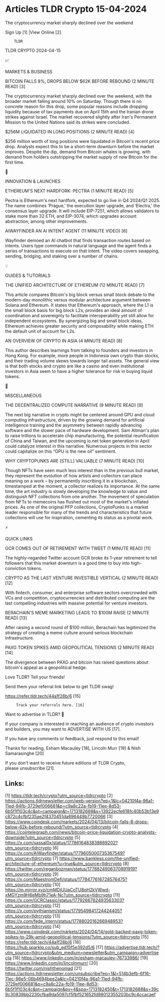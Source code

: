 # Articles TLDR Crypto 15-04-2024

The cryptocurrency market sharply declined over the weekend  

 Sign Up [1] |View Online [2] 

		TLDR 

TLDR CRYPTO 2024-04-15

📈 

MARKETS & BUSINESS

 BITCOIN FALLS 8%, DROPS BELOW $62K BEFORE REBOUND (2 MINUTE READ) [3]


 The cryptocurrency market sharply declined over the weekend, with the
broader market falling around 10% on Saturday. Though there is no
concrete reason for this drop, some popular reasons include dropping
liquidity because of tax payments due on April 15th and the Iranian
drone strikes against Israel. The market recovered slightly after
Iran's Permanent Mission to the United Nations said its strikes were
concluded. 

 $256M LIQUIDATED IN LONG POSITIONS (2 MINUTE READ) [4] 

 $256 million worth of long positions were liquidated in Bitcoin's
recent price drop. Analysts expect this to be a short-term downturn
before the market improves. Despite the dip, demand from Bitcoin
whales is growing, with demand from holders outstripping the market
supply of new Bitcoin for the first time. 

🚀 

INNOVATION & LAUNCHES

 ETHEREUM'S NEXT HARDFORK: PECTRA (1 MINUTE READ) [5] 

 Pectra is Ethereum's next hardfork, expected to go live in Q4 2024/Q1
2025. The name combines ‘Prague,' the execution layer upgrade, and
‘Electra,' the consensus layer upgrade. It will include EIP-7251,
which allows validators to stake more than 32 ETH, and EIP-3074, which
upgrades account abstraction, among other improvements. 

 AIWAYFINDER AN AI INTENT AGENT (11 MINUTE VIDEO) [6] 

 Wayfinder demoed an AI chatbot that finds transaction routes based on
intents. Users type commands in natural language and the agent finds a
series of transactions to execute on that intent. The video covers
swapping, sending, bridging, and staking over a number of chains. 

💡 

GUIDES & TUTORIALS

 THE UNIFIED ARCHITECTURE OF ETHEREUM (12 MINUTE READ) [7] 

 This article compares Bitcoin's big block versus small block debate
to the modern-day monolithic versus modular architecture argument
between Solana and Ethereum. It states that Ethereum's approach, where
the L1 is the small block basis for big block L2s, provides an ideal
amount of coordination and sovereignty to facilitate interoperability
yet still allow for independent ecosystems. By synergizing big and
small block ideas, Ethereum achieves greater security and
composability while making ETH the default unit of account for L2s. 

 AN OVERVIEW OF CRYPTO IN ASIA (4 MINUTE READ) [8] 

 This author describes learnings from talking to founders and
investors in Hong Kong. For example, more people in Indonesia own
crypto than stocks, and their trading volume skews towards longer tail
assets. The general view is that both stocks and crypto are like a
casino and even institutional investors in Asia seem to have a higher
tolerance for risk in buying liquid tokens. 

🦄 

MISCELLANEOUS

 THE DECENTRALIZED COMPUTE NARRATIVE (9 MINUTE READ) [9] 

 The next big narrative in crypto might be centered around GPU and
cloud computing infrastructure, driven by the growing demand for
artificial intelligence training and the asymmetry between rapidly
advancing software and the slower pace of hardware development. Sam
Altman's plan to raise trillions to accelerate chip manufacturing, the
potential reunification of China and Taiwan, and the upcoming io.net
token generation in April could catalyze interest in this narrative.
Numerous projects in this sector could capitalize on this “GPU is
the new oil” sentiment. 

 WHY CRYPTOPUNKS ARE [STILL] VALUABLE (7 MINUTE READ) [10] 

 Though NFTs have seen much less interest than in the previous bull
market, they represent the evolution of how artists and collectors can
place meaning on a work – by permanently inscribing it in a
blockchain, timestamped at the moment, a collector realizes its
importance. At the same time, the art industry is slowly developing
the knowledge to value and distinguish NFT collections from one
another. The movement of speculation from NFTs to memecoins has
flushed out most of the market's inflated prices. As one of the
original PFP collections, CryptoPunks is a market leader responsible
for many of the trends and characteristics that future collections
will use for inspiration, cementing its status as a pivotal work. 

⚡ 

QUICK LINKS

 GCR COMES OUT OF RETIREMENT WITH TWEET (1 MINUTE READ) [11] 

 The highly-regarded Twitter account GCR broke its 1-year retirement
to tell followers that this market downturn is a good time to buy into
high-conviction tokens. 

 CRYPTO AS THE LAST VENTURE INVESTIBLE VERTICAL (2 MINUTE READ) [12] 

 With fintech, consumer, and enterprise software sectors overcrowded
with VCs and competition, cryptocurrencies and distributed computing
are the last compelling industries with massive potential for venture
investors. 

 BERACHAIN'S MEME MARKETING LEADS TO $100M RAISE (2 MINUTE READ) [13] 

 After raising a second round of $100 million, Berachain has
legitimized the strategy of creating a meme culture around serious
blockchain infrastructure. 

 PAXG TOKEN SPIKES AMID GEOPOLITICAL TENSIONS (2 MINUTE READ) [14] 

 The divergence between PAXG and bitcoin has raised questions about
bitcoin's appeal as a geopolitical hedge. 

Love TLDR? Tell your friends!

 Send them your referral link below to get TLDR swag! 

 https://refer.tldr.tech/44a1f28b/6 [15] 

		 Track your referrals here. [16] 

Want to advertise in TLDR? 📰

 If your company is interested in reaching an audience of crypto
investors and builders, you may want to ADVERTISE WITH US [17]. 

 If you have any comments or feedback, just respond to this email! 

Thanks for reading, 
Esham Macauley [18], Lincoln Murr [19] & Nish Samarasinghe [20] 

If you don't want to receive future editions of TLDR Crypto,
please unsubscribe [21]. 

 

Links:
------
[1] https://tldr.tech/crypto?utm_source=tldrcrypto
[2] https://actions.tldrnewsletter.com/web-version?ep=1&lc=04210f4a-96a1-11ed-94fb-3729ef006681&p=c9a8c22a-fb19-11ee-8d53-6b5f1f103c4c&pt=campaign&t=1713182688&s=13922ecfe618fc40b53b13e9c872c4cfbf235ae2f4370451da696449b7720066
[3] https://www.coindesk.com/markets/2024/04/13/bitcoin-falls-8-drops-below-62k-before-rebound/?utm_source=tldrcrypto
[4] https://cointelegraph.com/news/bitcoin-price-liquidation-crypto-analysts-downside?utm_source=tldrcrypto
[5] https://x.com/sassal0x/status/1778616483838669202?utm_source=tldrcrypto
[6] https://x.com/AIWayfinder/status/1779605000735367549?utm_source=tldrcrypto
[7] https://www.bankless.com/the-unified-architecture-of-ethereum?u=true&utm_source=tldrcrypto
[8] https://twitter.com/reganbozman/status/1778824906370891919?utm_source=tldrcrypto
[9] https://x.com/MaestromDefi/status/1778477616728576475?utm_source=tldrcrypto
[10] https://m.mirror.xyz/cmMDjUUaCoTU8qH2kVWwd-xMGYzm9H6eMb9h71eA-Nc?utm_source=tldrcrypto
[11] https://x.com/GCRClassic/status/1779266762493563303?utm_source=tldrcrypto
[12] https://x.com/pythianism/status/1779549841724424405?utm_source=tldrcrypto
[13] https://x.com/fede_intern/status/1778802016266948953?utm_source=tldrcrypto
[14] https://www.coindesk.com/markets/2024/04/14/gold-backed-paxg-token-spikes-to-29k-amid-geopolitical-tensions/?utm_source=tldrcrypto
[15] https://refer.tldr.tech/44a1f28b/6
[16] https://hub.sparklp.co/sub_ed15f5e392d5/6
[17] https://advertise.tldr.tech/?utm_source=tldrcrypto&utm_medium=newsletter&utm_campaign=advertisecta
[18] https://www.linkedin.com/in/esham-macauley-76733986/
[19] https://www.linkedin.com/in/lincolnmurr/
[20] https://twitter.com/nishthenomad
[21] https://actions.tldrnewsletter.com/unsubscribe?ep=1&l=514b3efb-6f16-11ec-96e5-06b4694bee2a&lc=04210f4a-96a1-11ed-94fb-3729ef006681&p=c9a8c22a-fb19-11ee-8d53-6b5f1f103c4c&pt=campaign&pv=4&spa=1713182450&t=1713182688&s=39c9c30839bb2230cfba9da5097cf5fbf521652fd98012355203bc9c4ccacaef